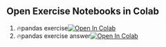 ## Open Exercise Notebooks in Colab

1. 🔥pandas exercise[![Open In Colab](https://colab.research.google.com/assets/colab-badge.svg)](https://colab.research.google.com/github/p810034/course_3.0/blob/main/01_Python/Part3_Pandas/Exercise/Pandas_Exercise.ipynb)
2. 🔥pandas exercise answer[![Open In Colab](https://colab.research.google.com/assets/colab-badge.svg)](https://colab.research.google.com/github/p810034/course_3.0/blob/main/01_Python/Part3_Pandas/Exercise/Pandas_Exercise_Answer.ipynb)